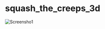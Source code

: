 # squash_the_creeps_3d
![Screensho1](https://github.com/ydementieiev/squash_the_creeps_3d/assets/57259850/42276ab1-6e58-46ae-b34c-17423ea2869c)
